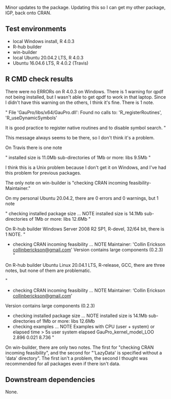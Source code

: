 Minor updates to the package.
Updating this so I can get my other package, IGP,
back onto CRAN.

## Test environments
* local Windows install, R 4.0.3
* R-hub builder
* win-builder
* local Ubuntu 20.04.2 LTS, R 4.0.3
* Ubuntu 16.04.6 LTS, R 4.0.2 (Travis)

## R CMD check results

There were no ERRORs on R 4.0.3 on Windows.
There is 1 warning for qpdf not being installed, but I wasn't able to get
qpdf to work in that laptop. Since I didn't have this warning on the others,
I think it's fine.
There is 1 note.

"
File 'GauPro/libs/x64/GauPro.dll':
  Found no calls to: 'R_registerRoutines', 'R_useDynamicSymbols'

It is good practice to register native routines and to disable symbol
search.
"

This message always seems to be there,
so I don't think it's a problem.

On Travis there is one note

"
installed size is 11.0Mb
  sub-directories of 1Mb or more:
    libs   9.5Mb
"

I think this is a Unix problem because I don't get it on Windows,
and I've had this problem for previous packages.

The only note on win-builder is 
"checking CRAN incoming feasibility- Maintainer."

On my personal Ubuntu 20.04.2, there are 0 errors and 0 warnings, but 1 note

"
checking installed package size ... NOTE
    installed size is 14.1Mb
    sub-directories of 1Mb or more:
      libs  12.6Mb
"

On R-hub builder Windows Server 2008 R2 SP1, R-devel, 32/64 bit, there is 1 NOTE.
"
  * checking CRAN incoming feasibility ... NOTE
  Maintainer: 'Collin Erickson <collinberickson@gmail.com>'
  Version contains large components (0.2.3)
"

On R-hub builder	Ubuntu Linux 20.04.1 LTS, R-release, GCC, there are three notes,
but none of them are problematic.

"
* checking CRAN incoming feasibility ... NOTE
Maintainer: ‘Collin Erickson <collinberickson@gmail.com>’

Version contains large components (0.2.3)
* checking installed package size ... NOTE
  installed size is 14.1Mb
  sub-directories of 1Mb or more:
    libs  12.6Mb
* checking examples ... NOTE
Examples with CPU (user + system) or elapsed time > 5s
                         user system elapsed
GauPro_kernel_model_LOO 2.896  0.021   8.736
"

On win-builder, there are only two notes. The first for 
"checking CRAN incoming feasibility", and the second for
"'LazyData' is specified without a 'data' directory".
The first isn't a problem, the second I thought was
recommended for all packages even if there isn't data.

## Downstream dependencies

None.
